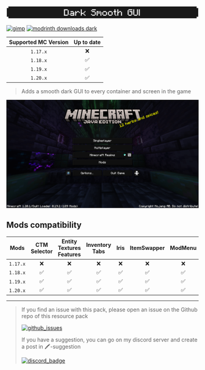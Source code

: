 ![dark_banner](../images/dark_banner.png)

[![gimp](https://img.shields.io/badge/-Made%20with%20GIMP-5C5543?style=for-the-badge&logo=gimp&logoColor=white)](https://www.gimp.org/) [![modrinth downloads dark](https://img.shields.io/modrinth/dt/Dark-Smooth-GUI?color=black&label=Dark%20Smooth%20GUI&logo=modrinth&style=for-the-badge&labelColor=black)](https://modrinth.com/resourcepack/dark-smooth-gui)

| Supported MC Version  | Up to date |
|:---------------------:|:----------:|
|       `1.17.x`        |     ❌     |
|       `1.18.x`        |     ✅     |
|       `1.19.x`        |     ✅     |
|       `1.20.x`        |     ✅     |

> Adds a smooth dark GUI to every container and screen in the game

![example_image](../images/main_menu_dark.png)

## Mods compatibility

|   Mods   | CTM Selector | Entity Textures Features | Inventory Tabs | Iris | ItemSwapper | ModMenu |
|:--------:|:------------:|:------------------------:|:--------------:|:----:|:-----------:|:-------:|
| `1.17.x` |      ❌       |            ❌             |       ❌        |  ❌   |      ❌      |    ❌    |
| `1.18.x` |      ✅       |            ✅             |       ✅        |  ✅   |      ✅      |    ✅    |
| `1.19.x` |      ✅       |            ✅             |       ✅        |  ✅   |      ✅      |    ✅    |
| `1.20.x` |      ✅       |            ✅             |       ✅        |  ✅   |      ✅      |    ✅    |

***

> If you find an issue with this pack, please open an issue on the Github repo of this resource pack
>
>[![github_issues](https://img.shields.io/github/issues/Aeldit/MC-Resource-Packs?color=red&style=for-the-badge&logo=github)](https://github.com/Aeldit/MC-Resource-Packs/issues)
>
> If you have a suggestion, you can go on my discord server and create a post in 🖍️-suggestion
>
> [![discord_badge](https://img.shields.io/discord/750243612473819188?color=7289da&label=DISCORD&logo=discord&logoColor=7289da&style=for-the-badge)](https://discord.gg/PcYPpqzhKS)
